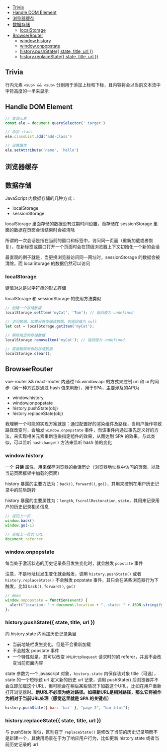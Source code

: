 <!-- MarkdownTOC -->

- [Trivia](#trivia)
- [Handle DOM Element](#handle-dom-element)
- [浏览器缓存](#%E6%B5%8F%E8%A7%88%E5%99%A8%E7%BC%93%E5%AD%98)
- [数据存储](#%E6%95%B0%E6%8D%AE%E5%AD%98%E5%82%A8)
	- [localStorage](#localstorage)
- [BrowserRouter](#browserrouter)
	- [window.history](#windowhistory)
	- [window.onpopstate](#windowonpopstate)
	- [history.pushState\({ state, title, url }\)](#historypushstate-state-title-url-)
	- [history.replaceState\({ state, title, url }\)](#historyreplacestate-state-title-url-)

<!-- /MarkdownTOC -->


## Trivia

行内元素 `<sup> && <sub>` 分别用于添加上标和下标，且内容将会以当前文本流中字符高度的一半来显示


## Handle DOM Element

```js
// 查询元素
const ele = document.querySelector('.target')

// 添加 class
ele.classList.add('add-class')

// 设置属性
ele.setAttribute('name', 'hello')
```



## 浏览器缓存

## 数据存储

JavaScript 内数据存储的几种方式：

- localStorage
- sessionStorage

localStorage 里面存储的数据没有过期时间设置，而存储在 sessionStorage 里面的数据在页面会话结束时会被清除

所谓的一次会话是指在当前的窗口和标签中，访问同一页面（重新加载或者恢复），在新标签或窗口打开一个页面时会在顶级浏览器上下文初始化一个新的会话

最直观的例子就是，当更换浏览器访问同一网址时，sessionStorage 的数据会被清除，而 localStorage 的数据仍然可以访问

### localStorage

键值对总是以字符串的形式存储

localStorage 和 sessionStorage 的使用方法类似

```js
// 创建一个存储数据
localStorage.setItem('myCat', 'Tom'); // 返回值为 undefined

// 访问数据，如果没有存储该数据，则返回值为 null
let cat = localStorage.getItem('myCat');

// 移除指定的存储数据
localStorage.removeItem('myCat'); // 返回值为 undefined

// 直接删除所有的存储数据
localStorage.clear();
```


## BrowserRouter

vue-router && react-router 内通过 h5.window.api 的方式来控制 url 和 ui 的同步（另一种方式是通过 hash 值来判断），用于SPA，主要涉及的API为

- window.history
- window.onpopstate
- history.pushState(obj)
- history.replaceState(obj)

我理解一个可能的实现方案就是：通过配置好的渲染组件及路径，当用户操作导致路径改变时，会触发 `window.onpopstate` 事件，而该事件内通过事先定义好的方法，来实现相关元素重新渲染指定组件的效果，从而达到 SPA 的效果。与此类似，可以监听 `hashchange()` 方法来监听 hash 值的变化

### window.history

一个 **只读** 属性，用来保存浏览器的会话历史（浏览器地址栏中访问的页面，以及当前页面框架中加载的页面）

history 暴露的主要方法为：`back()`, `forward()`, `go()`，其用来控制在用户历史记录中的前后跳转

history 暴露的主要属性为：`length`, `fscrollRestoration`, `state`，其用来记录用户的历史记录相关信息

```js
// 返回上一页
window.back()
window.go(-1)

// 获取上一页的 URL
document.referrer

```

### window.onpopstate

每当处于激活状态的历史记录条目发生变化时，就会触发 `popstate` 事件

注意，不是地址栏发生变化就会触发，调用 `history.pushState()` 或者 `history.replaceState()` 不会触发 popstate 事件，其只会在某些浏览器行为下触发，比如 `back()`, `forward()`, `go()`

```javascript
// demo
window.onpopstate = function(event) {
  alert("location: " + document.location + ", state: " + JSON.stringify(event.state));
};
```

### history.pushState({ state, title, url })

向 history.state 内添加历史记录条目

- 当前地址栏发生变化，但是不会重新加载
- 不会触发 popstate 事件
- 一个特性就是，其可以改变 `XMLHttpRequest` 请求时的的 referer，并且不会改变当前页面内容

state 参数为一个 javascript 对象，`history.state` 内保存该对象
title（可选），state 的一个短标题
url 定义新的历史 url 记录，调用 pushState() 后浏览器并不会立即加载这个URL，但可能会在稍后某些情况下加载这个URL，比如在用户重新打开浏览器时。**新URL不必须为绝对路径。如果新URL是相对路径，那么它将被作为相对于当前URL处理（感觉这里就是 SPA 的关键点）**

```javascript
history.pushState({ bar: 'bar' }, "page 2", "bar.html");
```

### history.replaceState({ state, title, url })

与 pushState 类似，区别在于 `replaceState()`  是修改了当前的历史记录项而不是新建一个，其使用场景在于为了响应用户行为，比如更新 history.state 或者当前历史记录的 url